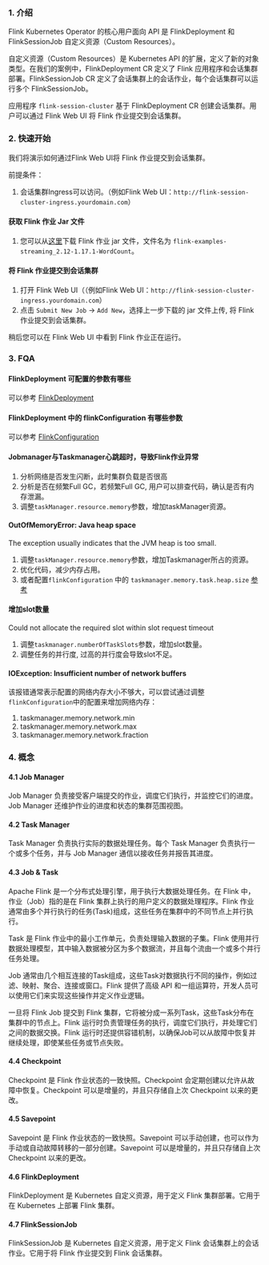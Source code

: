 ### 1. 介绍
Flink Kubernetes Operator 的核心用户面向 API 是 FlinkDeployment 和 FlinkSessionJob 自定义资源（Custom Resources）。

自定义资源（Custom Resources）是 Kubernetes API 的扩展，定义了新的对象类型。在我们的案例中，FlinkDeployment CR 定义了 Flink 应用程序和会话集群部署。FlinkSessionJob CR 定义了会话集群上的会话作业，每个会话集群可以运行多个 FlinkSessionJob。

应用程序 `flink-session-cluster` 基于 FlinkDeployment CR 创建会话集群。用户可以通过 Flink Web UI 将 Flink 作业提交到会话集群。


### 2. 快速开始
我们将演示如何通过Flink Web UI将 Flink 作业提交到会话集群。

前提条件：

1. 会话集群Ingress可以访问。（例如Flink Web UI：`http://flink-session-cluster-ingress.yourdomain.com`）

#### 获取 Flink 作业 Jar 文件
1. 您可以从[这里](https://repo1.maven.org/maven2/org/apache/flink/flink-examples-streaming_2.12/1.17.1/flink-examples-streaming_2.12-1.17.1-WordCount.jar)下载 Flink 作业 jar 文件，文件名为 `flink-examples-streaming_2.12-1.17.1-WordCount`。

#### 将 Flink 作业提交到会话集群
1. 打开 Flink Web UI（（例如Flink Web UI：`http://flink-session-cluster-ingress.yourdomain.com`）
2. 点击 `Submit New Job` -> `Add New`，选择上一步下载的 jar 文件上传, 将 Flink 作业提交到会话集群。

稍后您可以在 Flink Web UI 中看到 Flink 作业正在运行。

### 3. FQA

#### FlinkDeployment 可配置的参数有哪些
可以参考 [FlinkDeployment](https://nightlies.apache.org/flink/flink-kubernetes-operator-docs-release-1.6/docs/custom-resource/reference/)

#### FlinkDeployment 中的 flinkConfiguration 有哪些参数
可以参考 [FlinkConfiguration](https://nightlies.apache.org/flink/flink-docs-release-1.17/docs/deployment/config/)


#### Jobmanager与Taskmanager心跳超时，导致Flink作业异常
1. 分析网络是否发生闪断，此时集群负载是否很高
2. 分析是否在频繁Full GC，若频繁Full GC, 用户可以排查代码，确认是否有内存泄漏。
3. 调整`taskManager.resource.memory`参数，增加taskManager资源。

#### OutOfMemoryError: Java heap space
The exception usually indicates that the JVM heap is too small.

1. 调整`taskManager.resource.memory`参数，增加Taskmanager所占的资源。
2. 优化代码，减少内存占用。
3. 或者配置`flinkConfiguration` 中的 `taskmanager.memory.task.heap.size` [参考](https://nightlies.apache.org/flink/flink-docs-release-1.17/ops/memory/mem_setup.html#task-operator-heap-memory)


#### 增加slot数量
Could not allocate the required slot within slot request timeout

1. 调整`taskmanager.numberOfTaskSlots`参数，增加slot数量。
2. 调整任务的并行度, 过高的并行度会导致slot不足。

#### IOException: Insufficient number of network buffers 
该报错通常表示配置的网络内存大小不够大，可以尝试通过调整`flinkConfiguration`中的配置来增加网络内存：

1. taskmanager.memory.network.min
2. taskmanager.memory.network.max
3. taskmanager.memory.network.fraction


### 4. 概念
#### 4.1 Job Manager
Job Manager 负责接受客户端提交的作业，调度它们执行，并监控它们的进度。Job Manager 还维护作业的进度和状态的集群范围视图。

#### 4.2 Task Manager
Task Manager 负责执行实际的数据处理任务。每个 Task Manager 负责执行一个或多个任务，并与 Job Manager 通信以接收任务并报告其进度。

#### 4.3 Job & Task
Apache Flink 是一个分布式处理引擎，用于执行大数据处理任务。在 Flink 中，作业（Job）指的是在 Flink 集群上执行的用户定义的数据处理程序。Flink 作业通常由多个并行执行的任务(Task)组成，这些任务在集群中的不同节点上并行执行。

Task 是 Flink 作业中的最小工作单元，负责处理输入数据的子集。Flink 使用并行数据处理模型，其中输入数据被分区为多个数据流，并且每个流由一个或多个并行任务处理。

Job 通常由几个相互连接的Task组成，这些Task对数据执行不同的操作，例如过滤、映射、聚合、连接或窗口。Flink 提供了高级 API 和一组运算符，开发人员可以使用它们来实现这些操作并定义作业逻辑。

一旦将 Flink Job 提交到 Flink 集群，它将被分成一系列Task，这些Task分布在集群中的节点上。Flink 运行时负责管理任务的执行，调度它们执行，并处理它们之间的数据交换。Flink 运行时还提供容错机制，以确保Job可以从故障中恢复并继续处理，即使某些任务或节点失败。

#### 4.4 Checkpoint
Checkpoint 是 Flink 作业状态的一致快照。Checkpoint 会定期创建以允许从故障中恢复。Checkpoint 可以是增量的，并且只存储自上次 Checkpoint 以来的更改。

#### 4.5 Savepoint
Savepoint 是 Flink 作业状态的一致快照。Savepoint 可以手动创建，也可以作为手动或自动故障转移的一部分创建。Savepoint 可以是增量的，并且只存储自上次 Checkpoint 以来的更改。

#### 4.6 FlinkDeployment
FlinkDeployment 是 Kubernetes 自定义资源，用于定义 Flink 集群部署。它用于在 Kubernetes 上部署 Flink 集群。

#### 4.7 FlinkSessionJob
FlinkSessionJob 是 Kubernetes 自定义资源，用于定义 Flink 会话集群上的会话作业。它用于将 Flink 作业提交到 Flink 会话集群。


